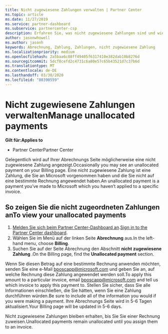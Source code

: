 ```yaml
---
title: Nicht zugewiesene Zahlungen verwalten | Partner Center
ms.topic: article
ms.date: 11/27/2019
ms.service: partner-dashboard
ms.subservice: partnercenter-csp
description: Erfahren Sie, was nicht zugewiesene Zahlungen sind und wie Sie Sie auf Ihre Rechnungen anwenden können.
author: jasonwhowell
ms.author: jasonh
keywords: Abrechnung, Zahlung, Zahlungen, nicht zugewiesene Zahlung
ms.localizationpriority: medium
ms.openlocfilehash: 2a5baa6c08ff49405f6317410e382dab10b8276d
ms.sourcegitcommit: 5dcf8cefd2c4731c6a80e57c65b43521d7c37b6d
ms.translationtype: MT
ms.contentlocale: de-DE
ms.lasthandoff: 03/30/2020
ms.locfileid: "80390559"
---
```

# <a name="manage-unallocated-payments"></a><span data-ttu-id="4a611-104">Nicht zugewiesene Zahlungen verwalten</span><span class="sxs-lookup"><span data-stu-id="4a611-104">Manage unallocated payments</span></span>

<span data-ttu-id="4a611-105">**Gilt für:**</span><span class="sxs-lookup"><span data-stu-id="4a611-105">**Applies to**</span></span>

- <span data-ttu-id="4a611-106">Partner Center</span><span class="sxs-lookup"><span data-stu-id="4a611-106">Partner Center</span></span>

<span data-ttu-id="4a611-107">Gelegentlich wird auf Ihrer Abrechnungs Seite möglicherweise eine nicht zugewiesene Zahlung angezeigt.</span><span class="sxs-lookup"><span data-stu-id="4a611-107">Occasionally you may see an unallocated payment on your Billing page.</span></span> <span data-ttu-id="4a611-108">Eine nicht zugewiesene Zahlung ist eine Zahlung, die Sie an Microsoft vorgenommen haben und die Sie nicht auf eine bestimmte Rechnung angewendet haben.</span><span class="sxs-lookup"><span data-stu-id="4a611-108">An unallocated payment is a payment you’ve made to Microsoft which you haven’t applied to a specific invoice.</span></span>

## <a name="to-view-your-unallocated-payments"></a><span data-ttu-id="4a611-109">So zeigen Sie die nicht zugeordneten Zahlungen an</span><span class="sxs-lookup"><span data-stu-id="4a611-109">To view your unallocated payments</span></span>

1.  <span data-ttu-id="4a611-110">[Melden Sie sich beim Partner Center-Dashboard an](https://partner.microsoft.com/en-us/dashboard/home).</span><span class="sxs-lookup"><span data-stu-id="4a611-110">[Sign in to the Partner Center dashboard](https://partner.microsoft.com/en-us/dashboard/home).</span></span>
2.  <span data-ttu-id="4a611-111">Wählen Sie im Menü auf der linken Seite **Abrechnung** aus.</span><span class="sxs-lookup"><span data-stu-id="4a611-111">In the left-hand menu, choose **Billing**.</span></span>
3.  <span data-ttu-id="4a611-112">Suchen Sie auf der Seite Abrechnung den Abschnitt **nicht zugewiesene Zahlung** .</span><span class="sxs-lookup"><span data-stu-id="4a611-112">On the Billing page, find the **Unallocated payment** section.</span></span> 

<span data-ttu-id="4a611-113">Wenn Sie diesen Betrag auf eine bestimmte Rechnung anwenden möchten, senden Sie eine e-Mail bposcapp@microsoft.com und geben Sie an, auf welche Rechnung diese Zahlung angewendet werden soll.</span><span class="sxs-lookup"><span data-stu-id="4a611-113">To apply this amount to a particular invoice, email bposcapp@microsoft.com and tell us which invoice to apply this payment to.</span></span> <span data-ttu-id="4a611-114">Stellen Sie sicher, dass Sie alle Informationen einschließen, die Sie hätten, wenn Sie eine Zahlung durchführen würden.</span><span class="sxs-lookup"><span data-stu-id="4a611-114">Be sure to include all of the information you would if you were making a payment.</span></span> <span data-ttu-id="4a611-115">Ihre Abrechnungs Seite wird in 5-6 Tagen aktualisiert.</span><span class="sxs-lookup"><span data-stu-id="4a611-115">Your Billing page will be updated in 5-6 days.</span></span> 

<span data-ttu-id="4a611-116">Nicht zugewiesene Zahlungen bleiben erhalten, bis Sie Sie einer Rechnung zuweisen.</span><span class="sxs-lookup"><span data-stu-id="4a611-116">Unallocated payments remain unallocated until you assign them to an invoice.</span></span> 
